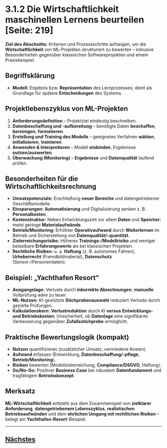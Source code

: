 # 3.1.2 Die Wirtschaftlichkeit maschinellen Lernens beurteilen [Seite: 219]

**Ziel des Abschnitts:** Kriterien und Prozessschritte aufzeigen, um die **Wirtschaftlichkeit** von ML-Projekten strukturiert zu bewerten – inklusive Besonderheiten gegenüber klassischen Softwareprojekten und einem Praxisbeispiel. 

## Begriffsklärung

* **Modell:** Ergebnis bzw. **Repräsentation** des Lernprozesses; dient als Grundlage für spätere **Entscheidungen** des Systems. 

## Projektlebenszyklus von ML-Projekten

1. **Anforderungsdefinition** – Projektziel eindeutig beschreiben.
2. **Datenbeschaffung und -aufbereitung** – benötigte Daten **beschaffen**, **bereinigen**, **formatieren**.
3. **Erstellung und Training des Modells** – geeignetes Verfahren **wählen**, **initialisieren**, **trainieren**.
4. **Anwenden & Interpretieren** – Modell **einbinden**, Ergebnisse **nutzen/auswerten**.
5. **Überwachung (Monitoring)** – **Ergebnisse** und **Datenqualität** laufend prüfen.

## Besonderheiten für die Wirtschaftlichkeitsrechnung

* **Umsatzpotenziale:** Erschließung **neuer Bereiche** und datengetriebener Geschäftsmodelle.
* **Einsparungen:** **Automatisierung** und Digitalisierung senken z. B. **Personalkosten**.
* **Kostenstruktur:** Neben Entwicklungszeit vor allem **Daten** und **Speicher**; meist geringe **Materialaufwände**.
* **Betrieb/Monitoring:** Erhöhter **Operativaufwand** durch **Weiterlernen** im Betrieb und Sicherstellung von **Datenqualität/-quantität**.
* **Zielerreichungsrisiko:** Höheres **Trainings-/Modellrisiko** und weniger belastbare **Erfahrungswerte** als bei klassischen Projekten.
* **Rechtliche Risiken:** u. a. **Haftung** (z. B. autonomes Fahren), **Urheberrecht** (Fremdbildmaterial), **Datenschutz** (Sensor-/Personendaten). 

## Beispiel: „Yachthafen Resort“

* **Ausgangslage:** Verluste durch **inkorrekte Abrechnungen**; **manuelle** Vollprüfung wäre zu teuer.
* **ML-Nutzen:** KI-gestützte **Stichprobenauswahl** reduziert Verluste durch gezielte Prüfungen.
* **Kalkulationskern:** **Verlustreduktion** durch KI **versus** **Entwicklungs- und Betriebskosten**; Unsicherheit, ob **Datenlage** eine signifikante Verbesserung gegenüber **Zufallsstichprobe** ermöglicht. 

## Praktische Bewertungslogik (kompakt)

* **Nutzen** quantifizieren (zusätzlicher Umsatz, vermiedene Kosten).
* **Aufwand** erfassen (Entwicklung, **Datenbeschaffung/-pflege**, **Betrieb/Monitoring**).
* **Risiken** bewerten (Modellzielerreichung, **Compliance/DSGVO**, Haftung).
* **Go/No-Go:** Positiver **Business Case** bei robustem **Datenfundament** und tragfähigem **Betriebskonzept**. 

## Merksatz

**ML-Wirtschaftlichkeit** entsteht aus dem Zusammenspiel von **zielklarer Anforderung**, **datengetriebenem Lebenszyklus**, **realistischen Betriebsaufwänden** und dem **ehrlichen Umgang mit rechtlichen Risiken** – belegt am **Yachthafen-Resort**-Beispiel.

---

## [Nächstes](./3.1.3_Verfahren_der_kuenstlichen_Intelligenz_bewerten.md)